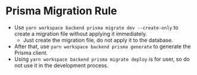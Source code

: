 # Prisma Migration Rule

- Use `yarn workspace backend prisma migrate dev --create-only` to create a migration file without applying it immediately.
  - Just create the migration file, do not apply it to the database.
- After that, use `yarn workspace backend prisma generate` to generate the Prisma client.
- Using `yarn workspace backend prisma migrate deploy` is for user, so do not use it in the development process.
